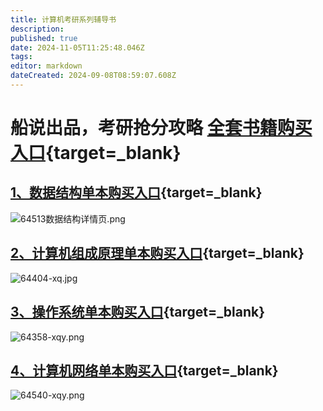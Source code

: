 ```yaml
---
title: 计算机考研系列辅导书
description: 
published: true
date: 2024-11-05T11:25:48.046Z
tags: 
editor: markdown
dateCreated: 2024-09-08T08:59:07.608Z
---
```


# 船说出品，考研抢分攻略  [全套书籍购买入口](https://item.jd.com/14309389.html#crumb-wrap){target=_blank}
## [1、数据结构单本购买入口](https://item.jd.com/14220779.html#crumb-wrap){target=_blank}
![64513数据结构详情页.png](/images/64513数据结构详情页.png)
## [2、计算机组成原理单本购买入口](https://item.jd.com/14234011.html#crumb-wrap){target=_blank}
![64404-xq.jpg](/images/64404-xq.jpg)
## [3、操作系统单本购买入口](https://item.jd.com/14818546.html#crumb-wrap){target=_blank}
![64358-xqy.png](/images/64358-xqy.png)
## [4、计算机网络单本购买入口](https://item.jd.com/14690820.html#crumb-wrap){target=_blank}
![64540-xqy.png](/images/64540-xqy.png)